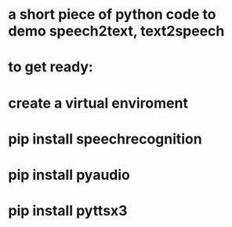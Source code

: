# a short piece of python code to demo speech2text, text2speech

# to get ready:
# create a virtual enviroment
# pip install speechrecognition
# pip install pyaudio
# pip install pyttsx3
